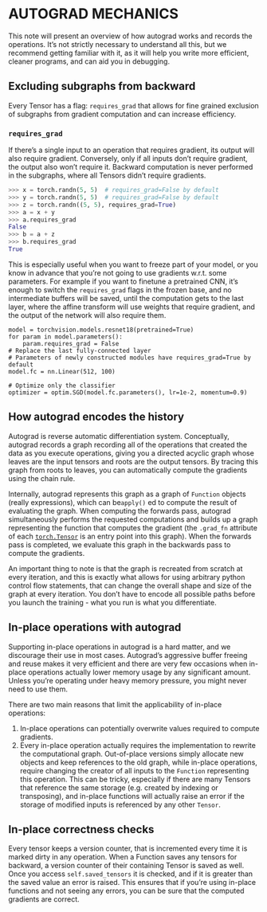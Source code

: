 
# AUTOGRAD MECHANICS

This note will present an overview of how autograd works and records the operations. It’s not strictly necessary to understand all this, but we recommend getting familiar with it, as it will help you write more efficient, cleaner programs, and can aid you in debugging.



## Excluding subgraphs from backward

Every Tensor has a flag: `requires_grad` that allows for fine grained exclusion of subgraphs from gradient computation and can increase efficiency.



### `requires_grad`

If there’s a single input to an operation that requires gradient, its output will also require gradient. Conversely, only if all inputs don’t require gradient, the output also won’t require it. Backward computation is never performed in the subgraphs, where all Tensors didn’t require gradients.

```py
>>> x = torch.randn(5, 5)  # requires_grad=False by default
>>> y = torch.randn(5, 5)  # requires_grad=False by default
>>> z = torch.randn((5, 5), requires_grad=True)
>>> a = x + y
>>> a.requires_grad
False
>>> b = a + z
>>> b.requires_grad
True
```

This is especially useful when you want to freeze part of your model, or you know in advance that you’re not going to use gradients w.r.t. some parameters. For example if you want to finetune a pretrained CNN, it’s enough to switch the `requires_grad` flags in the frozen base, and no intermediate buffers will be saved, until the computation gets to the last layer, where the affine transform will use weights that require gradient, and the output of the network will also require them.

```
model = torchvision.models.resnet18(pretrained=True)
for param in model.parameters():
    param.requires_grad = False
# Replace the last fully-connected layer
# Parameters of newly constructed modules have requires_grad=True by default
model.fc = nn.Linear(512, 100)

# Optimize only the classifier
optimizer = optim.SGD(model.fc.parameters(), lr=1e-2, momentum=0.9)
```

## How autograd encodes the history

Autograd is reverse automatic differentiation system. Conceptually, autograd records a graph recording all of the operations that created the data as you execute operations, giving you a directed acyclic graph whose leaves are the input tensors and roots are the output tensors. By tracing this graph from roots to leaves, you can automatically compute the gradients using the chain rule.

Internally, autograd represents this graph as a graph of `Function` objects (really expressions), which can be`apply()` ed to compute the result of evaluating the graph. When computing the forwards pass, autograd simultaneously performs the requested computations and builds up a graph representing the function that computes the gradient (the `.grad_fn` attribute of each [`torch.Tensor`](https://pytorch.org/docs/stable/tensors.html#torch.Tensor) is an entry point into this graph). When the forwards pass is completed, we evaluate this graph in the backwards pass to compute the gradients.

An important thing to note is that the graph is recreated from scratch at every iteration, and this is exactly what allows for using arbitrary python control flow statements, that can change the overall shape and size of the graph at every iteration. You don’t have to encode all possible paths before you launch the training - what you run is what you differentiate.

## In-place operations with autograd

Supporting in-place operations in autograd is a hard matter, and we discourage their use in most cases. Autograd’s aggressive buffer freeing and reuse makes it very efficient and there are very few occasions when in-place operations actually lower memory usage by any significant amount. Unless you’re operating under heavy memory pressure, you might never need to use them.

There are two main reasons that limit the applicability of in-place operations:

1. In-place operations can potentially overwrite values required to compute gradients.
2. Every in-place operation actually requires the implementation to rewrite the computational graph. Out-of-place versions simply allocate new objects and keep references to the old graph, while in-place operations, require changing the creator of all inputs to the `Function` representing this operation. This can be tricky, especially if there are many Tensors that reference the same storage (e.g. created by indexing or transposing), and in-place functions will actually raise an error if the storage of modified inputs is referenced by any other `Tensor`.

## In-place correctness checks

Every tensor keeps a version counter, that is incremented every time it is marked dirty in any operation. When a Function saves any tensors for backward, a version counter of their containing Tensor is saved as well. Once you access `self.saved_tensors` it is checked, and if it is greater than the saved value an error is raised. This ensures that if you’re using in-place functions and not seeing any errors, you can be sure that the computed gradients are correct.
